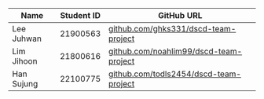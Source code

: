 |Name|Student ID|GitHub URL|
|------|---|---|
|Lee Juhwan|21900563|[github.com/ghks331/dscd-team-project](https://github.com/ghks331/dscd-team-project)|
|Lim Jihoon|21800616|[github.com/noahlim99/dscd-team-project](https://github.com/noahlim99/dscd-team-project)|
|Han Sujung|22100775|[github.com/todls2454/dscd-team-project](https://github.com/todls2454/dscd-team-project)|

